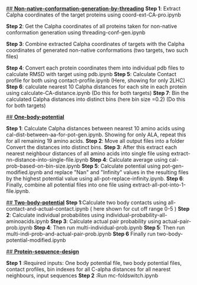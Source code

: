 [##<ins> **Non-native-conformation-generation-by-threading**</ins>](https://github.com/ABLab2018/Codes_with_Python_Layer/tree/main/threading-conformation-generation)
**Step 1**: Extract Calpha coordinates of the target proteins using coord-ext-CA-pro.ipynb

**Step 2**: Get the Calpha coordinates of all proteins taken for non-native conformation generation using threading-conf-gen.ipynb

**Step 3**: Combine extracted Calpha coordinates of targets with the Calpha coordinates of generated non-native conformations (two targets, two such files)

**Step 4**: Convert each protein coordinates them into individual pdb files to calculate RMSD with target using pdb.ipynb
**Step 5**: Calculate Contact profile for both using contact-profile.ipynb (Here, showing for only 2LHC)
**Step 6**: calculate nearest 10 Calpha distances for each site in each protein using calculate-CA-distance.ipynb (Do this for both targets)
**Step 7**: Bin the calculated Calpha distances into distinct bins (here bin size =0.2) (Do this for both targets)

[##<ins> **One-body-potential**</ins>](https://github.com/ABLab2018/Codes_with_Python_Layer/tree/main/one-body-potential)

**Step 1**: Calculate Calpha distances between nearest 10 amino acids using cal-dist-between-aa-for-pot-gen.ipynb. Showing for only ALA, repeat this for all remaining 19 amino acids.
**Step 2**: Move all output files into a folder Convert the distances into distinct bins. 
**Step 3**: After this extract each nearest neighbour distances of all amino acids into single file using extract-nn-distance-into-single-file.ipynb
**Step 4**: Calculate average using cal-prob-based-on-bin-size.ipynb
**Step 5**: Calculate potential using pot-gen-modified.ipynb and replace "Nan" and "Infinity" values in the resulting files by the highest potential value using all-pot-replace-infinity.ipynb.
**Step 6**: Finally, combine all potential files into one file using extract-all-pot-into-1-file.ipynb.

[##<ins> **Two-body-potential**</ins>](https://github.com/ABLab2018/Codes_with_Python_Layer/tree/main/two-body-potential)
**Step 1**:Calculate two body contacts using all-contact-and-actual-contact.ipynb ( here shown for cut off range 0-5 )
**Step 2**: Calculate individual probabilites using individual-probability-all-aminoacids.ipynb
**Step 3**: Calculate actual pair probability using actual-pair-prob.ipynb
**Step 4**: Then run multi-individual-prob.ipynb
**Step 5**: Then run multi-indi-prob-and-actual-pair-prob.ipynb
**Step 6** Finally run two-body-potential-modified.ipynb

[##<ins> **Protein-sequence-design**</ins>](https://github.com/ABLab2018/Codes_with_Python_Layer/tree/main/sequence-design)

**Step 1** :Required inputs: One body potential file, two body potential files, contact profiles, bin indexes for all C-alpha distances for all nearest neighbours, input sequences
**Step 2** :Run mc-foldswitch.ipynb
